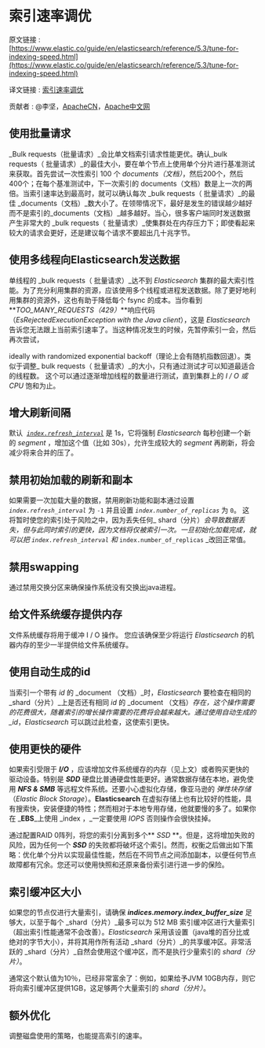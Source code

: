 # 索引速率调优

原文链接 : [https://www.elastic.co/guide/en/elasticsearch/reference/5.3/tune-for-indexing-speed.html](https://www.elastic.co/guide/en/elasticsearch/reference/5.3/tune-for-indexing-speed.html)

译文链接 : [索引速率调优](/pages/viewpage.action?pageId=10027117)

贡献者 : @李坚，[ApacheCN](/display/~apachecn)，[Apache中文网](/display/~apachechina)

## 使用批量请求

_Bulk requests（批量请求）_会比单文档索引请求性能更优。确认_bulk requests（ 批量请求）_的最佳大小，要在单个节点上使用单个分片进行基准测试来获取。首先尝试一次性索引 100 个 _documents（文档）_，然后200个，然后400个；在每个基准测试中，下一次索引的 documents（文档）数是上一次的两倍。当索引速率达到最高时，就可以确认每次 _bulk requests（ 批量请求）_的最佳 _documents（文档）_数大小了。在领带情况下，最好是发生的错误越少越好而不是索引的_documents（文档）_越多越好。当心，很多客户端同时发送数据产生非常大的 _bulk requests（ 批量请求）_使集群处在内存压力下；即使看起来较大的请求会更好，还是建议每个请求不要超出几十兆字节。

## 使用多线程向Elasticsearch发送数据

单线程的 _bulk requests（ 批量请求）_达不到 _Elasticsearch_ 集群的最大索引性能。为了充分利用集群的资源，应该使用多个线程或进程发送数据。除了更好地利用集群的资源外，这也有助于降低每个 fsync 的成本。当你看到**_TOO_MANY_REQUESTS（429）_**响应代码（_EsRejectedExecutionException with the Java client_），这是 _Elasticsearch_ 告诉您无法跟上当前索引速率了。当这种情况发生的时候，先暂停索引一会，然后再次尝试，

ideally with randomized exponential backoff（理论上会有随机指数回退）。类似于调整_ bulk requests（ 批量请求）_的大小，只有通过测试才可以知道最适合的线程数。 这个可以通过逐渐增加线程的数量进行测试，直到集群上的 _I / O 或 CPU_ 饱和为止。

## 增大刷新间隔

默认  _[`index.refresh_interval`](https://www.elastic.co/guide/en/elasticsearch/reference/5.3/index-modules.html#dynamic-index-settings "Dynamic index settingsedit")_ 是 1s，它将强制 _Elasticsearch_ 每秒创建一个新的 _segment_ ，增加这个值（比如 30s），允许生成较大的 _segment_ 再刷新，将会减少将来合并的压了。 

## 禁用初始加载的刷新和副本

如果需要一次加载大量的数据，禁用刷新功能和副本通过设置 _`index.refresh_interval`_ 为 `-1` 并且设置 _`index.number_of_replicas`_ 为 `0`。 这将暂时使您的索引处于风险之中，因为丢失任何_ shard（分片）_会导致数据丢失，但与此同时索引的更快，因为文档将仅被索引一次。一旦初始化加载完成，就可以把 _`index.refresh_interval`_ 和_ `index.number_of_replicas` _改回正常值。

## 禁用swapping

通过禁用交换分区来确保操作系统没有交换出java进程。

## 给文件系统缓存提供内存

文件系统缓存将用于缓冲 I / O 操作。 您应该确保至少将运行 _Elasticsearch_ 的机器内存的至少一半提供给文件系统缓存。

## 使用自动生成的id

当索引一个带有 _id_ 的 _document （文档）_时，_Elasticsearch_ 要检查在相同的 _shard（分片）_上是否还有相同 _id_ 的 _document （文档）_存在，这个操作需要的花费很大，随着索引的增长操作需要的花费将会越来越大。通过使用自动生成的_id_，_Elasticsearch_ 可以跳过此检查，这使索引更快。

## 使用更快的硬件

如果索引受限于 _**I/O**_ ，应该增加文件系统缓存的内存（见上文）或者购买更快的驱动设备。特别是 _**SDD**_ 硬盘比普通硬盘性能更好。通常数据存储在本地，避免使用 **_NFS & SMB_** 等远程文件系统。还要小心虚拟化存储，像亚马逊的 _弹性块存储_（_Elastic Block Storage_）。**Elasticsearch** 在虚拟存储上也有比较好的性能，具有搜索快，安装便捷的特性；然而相对于本地专用存储，他就要慢的多了。如果你在 _**EBS**_上使用 _index ，_一定要使用 _IOPS_ 否则操作会很快挂掉。

通过配置RAID 0阵列，将您的索引分离到多个** _SSD_ **。但是，这将增加失败的风险，因为任何一个 _**SSD**_ 的失败都将破坏这个索引。然而，权衡之后做出如下策略：优化单个分片以实现最佳性能，然后在不同节点之间添加副本，以便任何节点故障都有冗余。您还可以使用快照和还原来备份索引进行进一步的保险。

## 索引缓冲区大小

如果您的节点仅进行大量索引，请确保 **_indices.memory.index_buffer_size_** 足够大，以至于每个 _shard（分片）_最多可以为 512 MB 索引缓冲区进行大量索引（超出索引性能通常不会改善）。_Elasticsearch_ 采用该设置（java堆的百分比或绝对的字节大小），并将其用作所有活动 _shard（分片）_的共享缓冲区。非常活跃的 _shard（分片）_自然会使用这个缓冲区，而不是执行少量索引的 _shard（分片）_。 

通常这个默认值为10％，已经非常富余了：例如，如果给予JVM 10GB内存，则它将向索引缓冲区提供1GB，这足够两个大量索引的 _shard（分片）_。

## 额外优化

调整磁盘使用的策略，也能提高索引的速率。